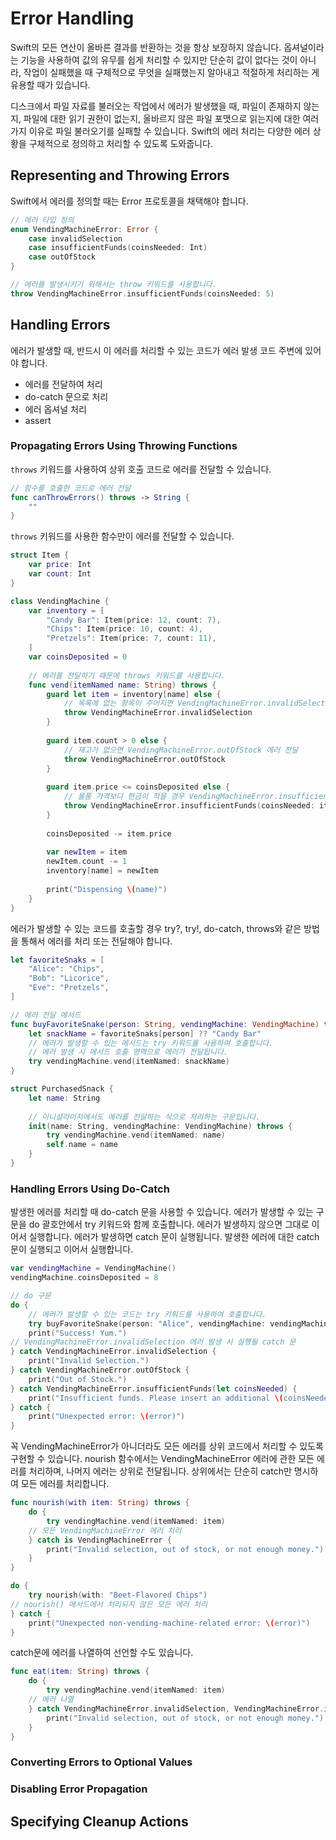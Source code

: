 # Error Handling

Swift의 모든 연산이 올바른 결과를 반환하는 것을 항상 보장하지 않습니다. 옵셔널이라는 기능을 사용하여 값의 유무를 쉽게 처리할 수 있지만 단순히 값이 없다는 것이 아니라, 작업이 실패했을 때 구체적으로 무엇을 실패했는지 알아내고 적절하게 처리하는 게 유용할 때가 있습니다.

디스크에서 파일 자료를 불러오는 작업에서 에러가 발생했을 때, 파일이 존재하지 않는지, 파일에 대한 읽기 권한이 없는지, 올바르지 않은 파일 포맷으로 읽는지에 대한 여러 가지 이유로 파일 불러오기를 실패할 수 있습니다. Swift의 에러 처리는 다양한 에러 상황을 구체적으로 정의하고 처리할 수 있도록 도와줍니다.

## Representing and Throwing Errors

Swift에서 에러를 정의할 때는 Error 프로토콜을 채택해야 합니다.

```swift
// 에러 타입 정의
enum VendingMachineError: Error {
    case invalidSelection
    case insufficientFunds(coinsNeeded: Int)
    case outOfStock
}

// 에러를 발생시키기 위해서는 throw 키워드를 사용합니다.
throw VendingMachineError.insufficientFunds(coinsNeeded: 5)
```

## Handling Errors

에러가 발생할 때, 반드시 이 에러를 처리할 수 있는 코드가 에러 발생 코드 주변에 있어야 합니다.

- 에러를 전달하여 처리
- do-catch 문으로 처리
- 에러 옵셔널 처리
- assert

### Propagating Errors Using Throwing Functions

`throws` 키워드를 사용하여 상위 호출 코드로 에러를 전달할 수 있습니다.

```swift
// 함수를 호출한 코드로 에러 전달
func canThrowErrors() throws -> String {
    ""
}
```

`throws` 키워드를 사용한 함수만이 에러를 전달할 수 있습니다.

```swift
struct Item {
    var price: Int
    var count: Int
}

class VendingMachine {
    var inventory = [
        "Candy Bar": Item(price: 12, count: 7),
        "Chips": Item(price: 10, count: 4),
        "Pretzels": Item(price: 7, count: 11),
    ]
    var coinsDeposited = 0
    
    // 에러를 전달하기 때문에 throws 키워드를 사용합니다.
    func vend(itemNamed name: String) throws {
        guard let item = inventory[name] else {
            // 목록에 없는 항목이 주어지면 VendingMachineError.invalidSelection 에러 전달
            throw VendingMachineError.invalidSelection
        }
        
        guard item.count > 0 else {
            // 재고가 없으면 VendingMachineError.outOfStock 에러 전달
            throw VendingMachineError.outOfStock
        }
        
        guard item.price <= coinsDeposited else {
            // 물품 가격보다 현금이 적을 경우 VendingMachineError.insufficientFunds 에러 전달
            throw VendingMachineError.insufficientFunds(coinsNeeded: item.price - coinsDeposited)
        }
        
        coinsDeposited -= item.price
        
        var newItem = item
        newItem.count -= 1
        inventory[name] = newItem
        
        print("Dispensing \(name)")
    }
}
```

에러가 발생할 수 있는 코드를 호출할 경우 try?, try!, do-catch, throws와 같은 방법을 통해서 에러를 처리 또는 전달해야 합니다.

```swift
let favoriteSnaks = [
    "Alice": "Chips",
    "Bob": "Licorice",
    "Eve": "Pretzels",
]

// 에러 전달 메서드
func buyFavoriteSnake(person: String, vendingMachine: VendingMachine) throws {
    let snackName = favoriteSnaks[person] ?? "Candy Bar"
    // 에러가 발생할 수 있는 메서드는 try 키워드를 사용하여 호출합니다.
    // 에러 발생 시 메서드 호출 영역으로 에러가 전달됩니다. 
    try vendingMachine.vend(itemNamed: snackName)
}
```

```swift
struct PurchasedSnack {
    let name: String
    
    // 이니셜라이저에서도 에러를 전달하는 식으로 처리하는 구문입니다.
    init(name: String, vendingMachine: VendingMachine) throws {
        try vendingMachine.vend(itemNamed: name)
        self.name = name
    }
}
```

### Handling Errors Using Do-Catch

발생한 에러를 처리할 때 do-catch 문을 사용할 수 있습니다. 에러가 발생할 수 있는 구문을 do 괄호안에서 try 키워드와 함께 호출합니다. 에러가 발생하지 않으면 그대로 이어서 실행합니다. 에러가 발생하면 catch 문이 실행됩니다. 발생한 에러에 대한 catch 문이 실행되고 이어서 실행합니다.

```swift
var vendingMachine = VendingMachine()
vendingMachine.coinsDeposited = 8

// do 구문
do {
    // 에러가 발생할 수 있는 코드는 try 키워드를 사용하여 호출합니다.
    try buyFavoriteSnake(person: "Alice", vendingMachine: vendingMachine)
    print("Success! Yum.")
// VendingMachineError.invalidSelection 에러 발생 시 실행될 catch 문
} catch VendingMachineError.invalidSelection {
    print("Invalid Selection.")
} catch VendingMachineError.outOfStock {
    print("Out of Stock.")
} catch VendingMachineError.insufficientFunds(let coinsNeeded) {
    print("Insufficient funds. Please insert an additional \(coinsNeeded) coins.")
} catch {
    print("Unexpected error: \(error)")
}
```

꼭 VendingMachineError가 아니더라도 모든 에러를 상위 코드에서 처리할 수 있도록 구현할 수 있습니다. nourish 함수에서는 VendingMachineError 에러에 관한 모든 에러를 처리하며, 나머지 에러는 상위로 전달됩니다. 상위에서는 단순히 catch만 명시하여 모든 에러를 처리합니다.

```swift
func nourish(with item: String) throws {
    do {
        try vendingMachine.vend(itemNamed: item)
    // 모든 VendingMachineError 에러 처리
    } catch is VendingMachineError {
        print("Invalid selection, out of stock, or not enough money.")
    }
}

do {
    try nourish(with: "Beet-Flavored Chips")
// nourish() 메서드에서 처리되지 않은 모든 에러 처리
} catch {
    print("Unexpected non-vending-machine-related error: \(error)")
}
```

catch문에 에러를 나열하여 선언할 수도 있습니다.

```swift
func eat(item: String) throws {
    do {
        try vendingMachine.vend(itemNamed: item)
    // 에러 나열
    } catch VendingMachineError.invalidSelection, VendingMachineError.insufficientFunds, VendingMachineError.outOfStock {
        print("Invalid selection, out of stock, or not enough money.")
    }
}
```

### Converting Errors to Optional Values

### Disabling Error Propagation

## Specifying Cleanup Actions

